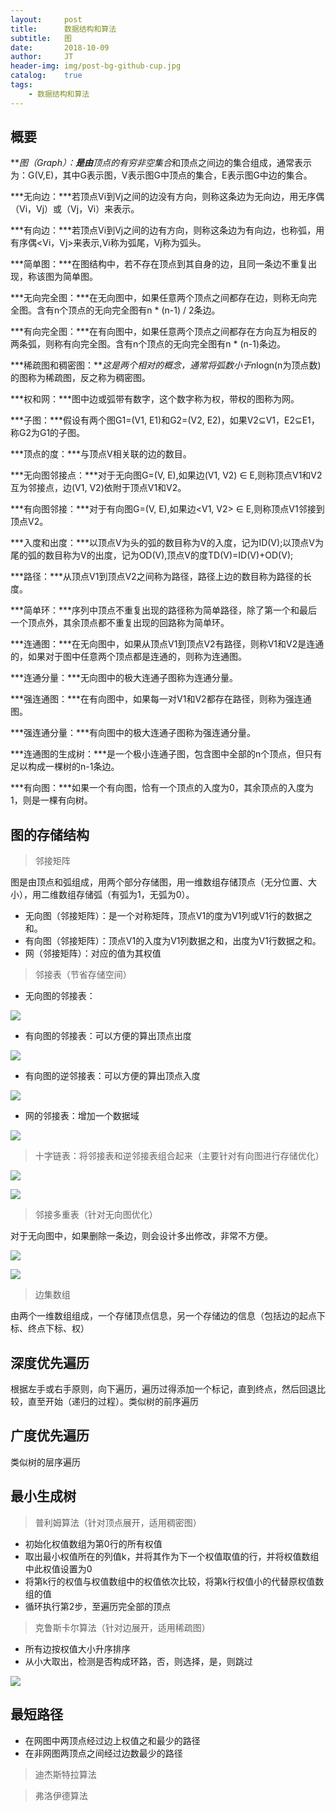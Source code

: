 ```yaml
---
layout:     post
title:      数据结构和算法
subtitle:   图
date:       2018-10-09
author:     JT
header-img: img/post-bg-github-cup.jpg
catalog:    true
tags:
    - 数据结构和算法
---
```


<script type="text/javascript" src="http://cdn.mathjax.org/mathjax/latest/MathJax.js?config=default"></script>

## 概要

***图（Graph）：***是由**顶点的有穷非空集合**和顶点之间边的集合组成，通常表示为：G(V,E)，其中G表示图，V表示图G中顶点的集合，E表示图G中边的集合。

***无向边：***若顶点Vi到Vj之间的边没有方向，则称这条边为无向边，用无序偶（Vi，Vj）或（Vj，Vi）来表示。

***有向边：***若顶点Vi到Vj之间的边有方向，则称这条边为有向边，也称弧，用有序偶<Vi，Vj>来表示,Vi称为弧尾，Vj称为弧头。

***简单图：***在图结构中，若不存在顶点到其自身的边，且同一条边不重复出现，称该图为简单图。

***无向完全图：***在无向图中，如果任意两个顶点之间都存在边，则称无向完全图。含有n个顶点的无向完全图有n * (n-1) / 2条边。

***有向完全图：***在有向图中，如果任意两个顶点之间都存在方向互为相反的两条弧，则称有向完全图。含有n个顶点的无向完全图有n * (n-1)条边。

***稀疏图和稠密图：***这是两个相对的概念，通常将弧数小于n*logn(n为顶点数)的图称为稀疏图，反之称为稠密图。

***权和网：***图中边或弧带有数字，这个数字称为权，带权的图称为网。

***子图：***假设有两个图G1=(V1, E1)和G2=(V2, E2)，如果V2⊆V1，E2⊆E1，称G2为G1的子图。

***顶点的度：***与顶点V相关联的边的数目。

***无向图邻接点：***对于无向图G=(V, E),如果边(V1, V2) ∈ E,则称顶点V1和V2互为邻接点，边(V1, V2)依附于顶点V1和V2。

***有向图邻接：***对于有向图G=(V, E),如果边<V1, V2> ∈ E,则称顶点V1邻接到顶点V2。

***入度和出度：***以顶点V为头的弧的数目称为V的入度，记为ID(V);以顶点V为尾的弧的数目称为V的出度，记为OD(V),顶点V的度TD(V)=ID(V)+OD(V);

***路径：***从顶点V1到顶点V2之间称为路径，路径上边的数目称为路径的长度。

***简单环：***序列中顶点不重复出现的路径称为简单路径，除了第一个和最后一个顶点外，其余顶点都不重复出现的回路称为简单环。

***连通图：***在无向图中，如果从顶点V1到顶点V2有路径，则称V1和V2是连通的，如果对于图中任意两个顶点都是连通的，则称为连通图。

***连通分量：***无向图中的极大连通子图称为连通分量。

***强连通图：***在有向图中，如果每一对V1和V2都存在路径，则称为强连通图。

***强连通分量：***有向图中的极大连通子图称为强连通分量。

***连通图的生成树：***是一个极小连通子图，包含图中全部的n个顶点，但只有足以构成一棵树的n-1条边。

***有向图：***如果一个有向图，恰有一个顶点的入度为0，其余顶点的入度为1，则是一棵有向树。

## 图的存储结构

> 邻接矩阵

图是由顶点和弧组成，用两个部分存储图，用一维数组存储顶点（无分位置、大小），用二维数组存储弧（有弧为1，无弧为0）。

* 无向图（邻接矩阵）：是一个对称矩阵，顶点V1的度为V1列或V1行的数据之和。
* 有向图（邻接矩阵）：顶点V1的入度为V1列数据之和，出度为V1行数据之和。
* 网（邻接矩阵）：对应的值为其权值

> 邻接表（节省存储空间）

* 无向图的邻接表：

![](https://wtj900.github.io/img/DataAlgorithm/无向图-邻接表.png)

* 有向图的邻接表：可以方便的算出顶点出度

![](https://wtj900.github.io/img/DataAlgorithm/有向图-邻接表.png)

* 有向图的逆邻接表：可以方便的算出顶点入度

![](https://wtj900.github.io/img/DataAlgorithm/有向图-逆邻接表.png)

* 网的邻接表：增加一个数据域

![](https://wtj900.github.io/img/DataAlgorithm/网-邻接表.png)

> 十字链表：将邻接表和逆邻接表组合起来（主要针对有向图进行存储优化）

![](https://wtj900.github.io/img/DataAlgorithm/十字链表顶点表结构.png)

![](https://wtj900.github.io/img/DataAlgorithm/十字链表边表结构.png)

> 邻接多重表（针对无向图优化）

对于无向图中，如果删除一条边，则会设计多出修改，非常不方便。

![](https://wtj900.github.io/img/DataAlgorithm/邻接多重表表结构.png)

![](https://wtj900.github.io/img/DataAlgorithm/邻接多重表.png)

> 边集数组

由两个一维数组组成，一个存储顶点信息，另一个存储边的信息（包括边的起点下标、终点下标、权）

## 深度优先遍历

根据左手或右手原则，向下遍历，遍历过得添加一个标记，直到终点，然后回退比较，直至开始（递归的过程）。类似树的前序遍历

## 广度优先遍历

类似树的层序遍历

## 最小生成树

> 普利姆算法（针对顶点展开，适用稠密图）

* 初始化权值数组为第0行的所有权值
* 取出最小权值所在的列值k，并将其作为下一个权值取值的行，并将权值数组中此权值设置为0
* 将第k行的权值与权值数组中的权值依次比较，将第k行权值小的代替原权值数组的值
* 循环执行第2步，至遍历完全部的顶点

> 克鲁斯卡尔算法（针对边展开，适用稀疏图）

* 所有边按权值大小升序排序
* 从小大取出，检测是否构成环路，否，则选择，是，则跳过

![](https://wtj900.github.io/img/DataAlgorithm/克鲁斯卡尔算法.png)

## 最短路径

* 在网图中两顶点经过边上权值之和最少的路径
* 在非网图两顶点之间经过边数最少的路径

> 迪杰斯特拉算法


> 弗洛伊德算法
